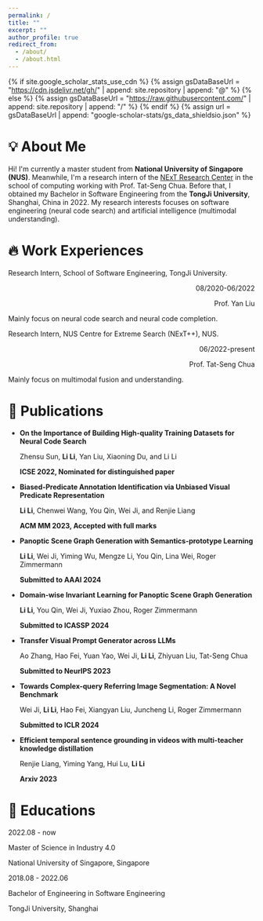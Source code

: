 ```yaml
---
permalink: /
title: ""
excerpt: ""
author_profile: true
redirect_from: 
  - /about/
  - /about.html
---
```


{% if site.google_scholar_stats_use_cdn %}
{% assign gsDataBaseUrl = "https://cdn.jsdelivr.net/gh/" | append: site.repository | append: "@" %}
{% else %}
{% assign gsDataBaseUrl = "https://raw.githubusercontent.com/" | append: site.repository | append: "/" %}
{% endif %}
{% assign url = gsDataBaseUrl | append: "google-scholar-stats/gs_data_shieldsio.json" %}

# 💡 About Me
<span class='anchor' id='about-me'></span>

Hi! I'm currently a master student from **National University of Singapore (NUS)**. Meanwhile, I'm a research intern of the [NExT Research Center](https://www.nextcenter.org/) in the school of computing working with Prof. Tat-Seng Chua. Before that, I obtained my Bachelor in Software Engineering from the **TongJi University**, Shanghai, China in 2022. My research interests focuses on software engineering (neural code search) and artificial intelligence (multimodal understanding).

# 🔥 Work Experiences
Research Intern, School of Software Engineering, TongJi University.      

<div style="text-align: right;">
08/2020-06/2022

Prof. Yan Liu
</div>



Mainly focus on neural code search and neural code completion.

Research Intern, NUS Centre for Extreme Search (NExT++), NUS.  
         
<div style="text-align: right;">
06/2022-present

Prof. Tat-Seng Chua
</div>



Mainly focus on multimodal fusion and understanding.


# 📝 Publications

- **On the Importance of Building High-quality Training Datasets for Neural Code Search**

  Zhensu Sun, **Li Li**, Yan Liu, Xiaoning Du, and Li Li

  **ICSE 2022, Nominated for distinguished paper**

- **Biased-Predicate Annotation Identification via Unbiased Visual Predicate Representation**

  **Li Li**, Chenwei Wang, You Qin, Wei Ji, and Renjie Liang

  **ACM MM 2023, Accepted with full marks**

- **Panoptic Scene Graph Generation with Semantics-prototype Learning**

  **Li Li**, Wei Ji, Yiming Wu, Mengze Li, You Qin, Lina Wei, Roger Zimmermann

  **Submitted to AAAI 2024**

- **Domain-wise Invariant Learning for Panoptic Scene Graph Generation**

  **Li Li**, You Qin, Wei Ji, Yuxiao Zhou, Roger Zimmermann

  **Submitted to ICASSP 2024**

- **Transfer Visual Prompt Generator across LLMs**

  Ao Zhang, Hao Fei, Yuan Yao, Wei Ji, **Li Li**, Zhiyuan Liu, Tat-Seng Chua

  **Submitted to NeurIPS 2023**

- **Towards Complex-query Referring Image Segmentation: A Novel Benchmark**

  Wei Ji, **Li Li**, Hao Fei, Xiangyan Liu, Juncheng Li, Roger Zimmermann

  **Submitted to ICLR 2024**

- **Efficient temporal sentence grounding in videos with multi-teacher knowledge distillation**

  Renjie Liang, Yiming Yang, Hui Lu, **Li Li**

  **Arxiv 2023**

# 📖 Educations

  <div class='school-box'>
  2022.08 - now

  Master of Science in Industry 4.0

  National University of Singapore, Singapore

  </div>

  <div class='school-box'>
  2018.08 - 2022.06

  Bachelor of Engineering in Software Engineering

  TongJi University, Shanghai

  </div>
